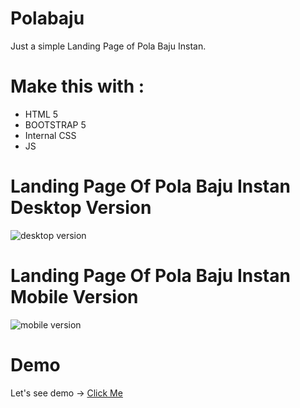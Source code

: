 # Polabaju
Just a simple Landing Page of Pola Baju Instan.


# Make this with :
- HTML 5
- BOOTSTRAP 5
- Internal CSS
- JS


# Landing Page Of Pola Baju Instan Desktop Version
![desktop version](https://user-images.githubusercontent.com/72326424/127866451-b5fad94e-165e-49fe-83e3-32be3e80883b.png)


# Landing Page Of Pola Baju Instan Mobile Version
![mobile version](https://user-images.githubusercontent.com/72326424/127867372-119ccded-d356-4efc-aeba-0ed8e7d411c2.png)


# Demo
Let's see demo -> <a href="https://yohanamarlina.github.io/Polabaju/" rel="nofollow noreferrer">Click Me</a>
